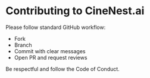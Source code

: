 # Contributing to CineNest.ai

Please follow standard GitHub workflow:
- Fork
- Branch
- Commit with clear messages
- Open PR and request reviews

Be respectful and follow the Code of Conduct.
